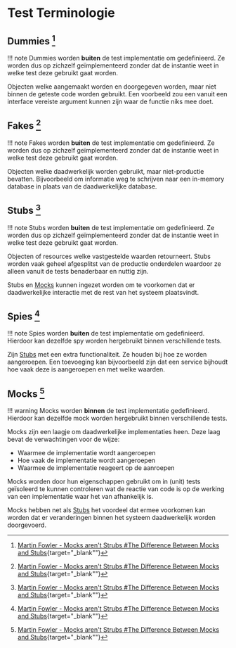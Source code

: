 Test Terminologie
=================

## Dummies [^1]

!!! note
    Dummies worden **buiten** de test implementatie om gedefinieerd. Ze worden dus op zichzelf geïmplementeerd
    zonder dat de instantie weet in welke test deze gebruikt gaat worden.

Objecten welke aangemaakt worden en doorgegeven worden, maar niet binnen de geteste code worden
gebruikt. Een voorbeeld zou een vanuit een interface vereiste argument kunnen zijn waar de functie
niks mee doet.

## Fakes [^1]

!!! note
    Fakes worden **buiten** de test implementatie om gedefinieerd. Ze worden dus op zichzelf geïmplementeerd
    zonder dat de instantie weet in welke test deze gebruikt gaat worden.

Objecten welke daadwerkelijk worden gebruikt, maar niet-productie bevatten. Bijvoorbeeld om informatie
weg te schrijven naar een in-memory database in plaats van de daadwerkelijke database.

## Stubs [^1]

!!! note
    Stubs worden **buiten** de test implementatie om gedefinieerd. Ze worden dus op zichzelf geïmplementeerd
    zonder dat de instantie weet in welke test deze gebruikt gaat worden.

Objecten of resources welke vastgestelde waarden retourneert. Stubs worden vaak geheel afgesplitst van
de productie onderdelen waardoor ze alleen vanuit de tests benaderbaar en nuttig zijn.

Stubs en [Mocks](#mocks) kunnen ingezet worden om te voorkomen dat er daadwerkelijke interactie met de rest van het
systeem plaatsvindt.

## Spies [^1]

!!! note
    Spies worden **buiten** de test implementatie om gedefinieerd. Hierdoor kan dezelfde spy worden
    hergebruikt binnen verschillende tests.

Zijn [Stubs](#stubs) met een extra functionaliteit. Ze houden bij hoe ze worden aangeroepen. Een toevoeging
kan bijvoorbeeld zijn dat een service bijhoudt hoe vaak deze is aangeroepen en met welke waarden.

## Mocks [^1]

!!! warning
    Mocks worden **binnen** de test implementatie gedefinieerd. Hierdoor kan dezelfde mock worden
    hergebruikt binnen verschillende tests.

Mocks zijn een laagje om daadwerkelijke implementaties heen. Deze laag bevat de verwachtingen voor de
wijze:

- Waarmee de implementatie wordt aangeroepen
- Hoe vaak de implementatie wordt aangeroepen
- Waarmee de implementatie reageert op de aanroepen

Mocks worden door hun eigenschappen gebruikt om in (unit) tests geïsoleerd te kunnen controleren wat
de reactie van code is op de werking van een implementatie waar het van afhankelijk is.

Mocks hebben net als [Stubs](#stubs) het voordeel dat ermee voorkomen kan worden dat er veranderingen binnen het systeem
daadwerkelijk worden doorgevoerd.

[^1]: [Martin Fowler - Mocks aren't Strubs #The Difference Between Mocks and Stubs](https://martinfowler.com/articles/mocksArentStubs.html#TheDifferenceBetweenMocksAndStubs){target="_blank""}